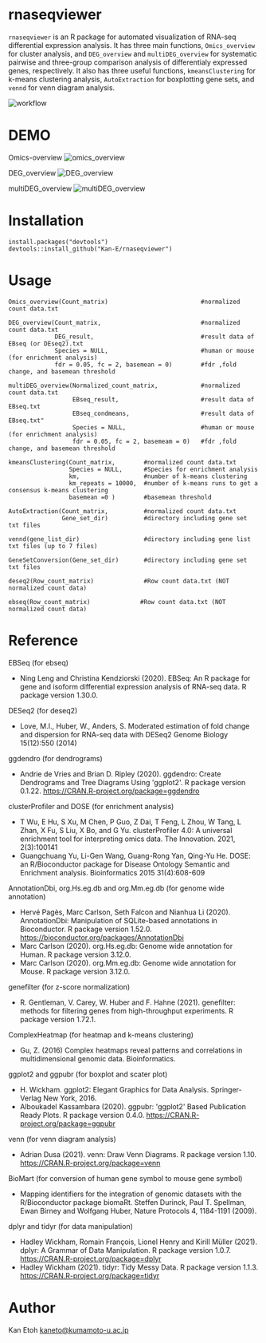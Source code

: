 # rnaseqviewer

`rnaseqviewer` is an R package for automated visualization of RNA-seq differential expression analysis. It has three main functions, `Omics_overview` for cluster analysis, and `DEG_overview` and `multiDEG_overview` for systematic pairwise and three-group comparison analysis of differentialy expressed genes, respectively.  It also has three useful functions, `kmeansClustering` for k-means clustering analysis, `AutoExtraction` for boxplotting gene sets, and `vennd` for venn diagram analysis.  

![workflow](https://user-images.githubusercontent.com/77435195/139396854-e4b57eb6-06c7-4272-944f-8176d11d82ac.png)

# DEMO
Omics-overview
![omics_overview](https://user-images.githubusercontent.com/77435195/132705815-11c55596-af12-439b-96cf-a961f39af2cf.png)

DEG_overview
![DEG_overview](https://user-images.githubusercontent.com/77435195/132705579-20bed45b-e9ce-4906-9e78-aaacea72d81a.png)

multiDEG_overview
![multiDEG_overview](https://user-images.githubusercontent.com/77435195/132705265-a87cb70c-cb8e-4d7e-bdc4-1f88c011cd3b.png)

# Installation
```
install.packages("devtools")
devtools::install_github("Kan-E/rnaseqviewer")
```
# Usage
```
Omics_overview(Count_matrix)                          #normalized count data.txt

DEG_overview(Count_matrix,                            #normalized count data.txt
             DEG_result,                              #result data of EBseq (or DEseq2).txt
             Species = NULL,                          #human or mouse (for enrichment analysis)
             fdr = 0.05, fc = 2, basemean = 0)        #fdr ,fold change, and basemean threshold

multiDEG_overview(Normalized_count_matrix,            #normalized count data.txt
                  EBseq_result,                       #result data of EBseq.txt
                  EBseq_condmeans,                    #result data of EBseq.txt"
                  Species = NULL,                     #human or mouse (for enrichment analysis)
                  fdr = 0.05, fc = 2, basemeam = 0)   #fdr ,fold change, and basemean threshold

kmeansClustering(Count_matrix,        #normalized count data.txt
                 Species = NULL,      #Species for enrichment analysis
                 km,                  #number of k-means clustering
                 km_repeats = 10000,  #number of k-means runs to get a consensus k-means clustering
                 basemean =0 )        #basemean threshold

AutoExtraction(Count_matrix,          #normalized count data.txt
               Gene_set_dir)          #directory including gene set txt files

vennd(gene_list_dir)                  #directory including gene list txt files (up to 7 files)

GeneSetConversion(Gene_set_dir)       #directory including gene set txt files

deseq2(Row_count_matrix)              #Row count data.txt (NOT normalized count data)

ebseq(Row_count_matrix)              #Row count data.txt (NOT normalized count data)

```

# Reference
EBSeq (for ebseq)
- Ning Leng and Christina Kendziorski (2020). EBSeq: An R package for gene and isoform
  differential expression analysis of RNA-seq data. R package version 1.30.0.
  
DESeq2 (for deseq2)
- Love, M.I., Huber, W., Anders, S. Moderated estimation of fold change and dispersion for
  RNA-seq data with DESeq2 Genome Biology 15(12):550 (2014)

ggdendro (for dendrograms)
- Andrie de Vries and Brian D. Ripley (2020). ggdendro: Create Dendrograms and Tree Diagrams Using 'ggplot2'. R package version 0.1.22. https://CRAN.R-project.org/package=ggdendro

clusterProfiler and DOSE (for enrichment analysis)
- T Wu, E Hu, S Xu, M Chen, P Guo, Z Dai, T Feng, L Zhou, W Tang, L Zhan, X Fu, S Liu, X Bo, and G Yu. clusterProfiler 4.0: A universal enrichment tool for interpreting omics data. The Innovation. 2021, 2(3):100141
- Guangchuang Yu, Li-Gen Wang, Guang-Rong Yan, Qing-Yu He. DOSE: an R/Bioconductor package for Disease Ontology Semantic and Enrichment analysis. Bioinformatics 2015 31(4):608-609

AnnotationDbi, org.Hs.eg.db and org.Mm.eg.db (for genome wide annotation)
- Hervé Pagès, Marc Carlson, Seth Falcon and Nianhua Li (2020). AnnotationDbi: Manipulation of SQLite-based annotations in Bioconductor. R package version 1.52.0. https://bioconductor.org/packages/AnnotationDbi
- Marc Carlson (2020). org.Hs.eg.db: Genome wide annotation for Human. R package version 3.12.0.
- Marc Carlson (2020). org.Mm.eg.db: Genome wide annotation for Mouse. R package version 3.12.0.

genefilter (for z-score normalization)
- R. Gentleman, V. Carey, W. Huber and F. Hahne (2021). genefilter: methods for filtering genes from high-throughput experiments. R package version 1.72.1.

ComplexHeatmap (for heatmap and k-means clustering)
- Gu, Z. (2016) Complex heatmaps reveal patterns and correlations in multidimensional genomic data. Bioinformatics.

ggplot2 and ggpubr (for boxplot and scater plot)
- H. Wickham. ggplot2: Elegant Graphics for Data Analysis. Springer-Verlag New York, 2016.
- Alboukadel Kassambara (2020). ggpubr: 'ggplot2' Based Publication Ready Plots. R package version 0.4.0. https://CRAN.R-project.org/package=ggpubr

venn (for venn diagram analysis)
- Adrian Dusa (2021). venn: Draw Venn Diagrams. R package version 1.10. https://CRAN.R-project.org/package=venn

BioMart (for conversion of human gene symbol to mouse gene symbol)
- Mapping identifiers for the integration of genomic datasets with the R/Bioconductor package biomaRt. Steffen Durinck, Paul T. Spellman, Ewan Birney and Wolfgang Huber, Nature Protocols 4, 1184-1191 (2009).

dplyr and tidyr (for data manipulation)
- Hadley Wickham, Romain François, Lionel Henry and Kirill Müller (2021). dplyr: A Grammar of Data Manipulation. R package version 1.0.7. https://CRAN.R-project.org/package=dplyr
- Hadley Wickham (2021). tidyr: Tidy Messy Data. R package version 1.1.3. https://CRAN.R-project.org/package=tidyr

# Author

Kan Etoh
<kaneto@kumamoto-u.ac.jp>
